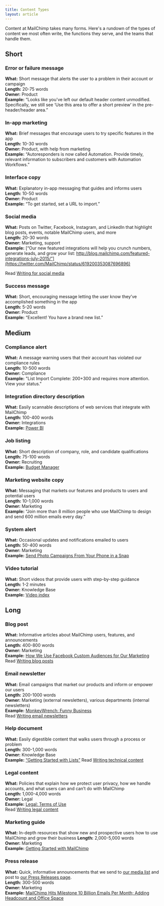```yaml
---
title: Content Types
layout: article
---
```


Content at MailChimp takes many forms. Here's a rundown of the types of content we most often write, the functions they serve, and the teams that handle them.

## Short

### Error or failure message

**What:** Short message that alerts the user to a problem in their account or campaign  
**Length:** 20-75 words  
**Owner:** Product  
**Example:** “Looks like you've left our default header content unmodified. Specifically, we still see ‘Use this area to offer a short preview’ in the pre-header/header area.”  

### In-app marketing

**What:** Brief messages that encourage users to try specific features in the app  
**Length:** 10-30 words  
**Owner:** Product, with help from marketing  
**Example:** “Autoresponders is now called Automation. Provide timely, relevant information to subscribers and customers with Automation Workflows.” 

### Interface copy

**What:** Explanatory in-app messaging that guides and informs users  
**Length:** 10-50 words  
**Owner:** Product  
**Example:** “To get started, set a URL to import.”  

### Social media

**What:** Posts on Twitter, Facebook, Instagram, and LinkedIn that highlight blog posts, events, notable MailChimp users, and more  
**Length:** 20-30 words  
**Owner:** Marketing, support  
**Example:** [“Our new featured integrations will help you crunch numbers, generate leads, and grow your list: http://blog.mailchimp.com/featured-integrations-july-2015/”](https://twitter.com/MailChimp/status/619200353087696896)

Read [Writing for social media](/writing-for-social-media)

### Success message

**What:** Short, encouraging message letting the user know they’ve accomplished something in the app  
**Length:** 5-20 words  
**Owner:** Product  
**Example:** “Excellent! You have a brand new list.”  

## Medium

### Compliance alert

**What:** A message warning users that their account has violated our compliance rules  
**Length:** 10-500 words  
**Owner:** Compliance  
**Example:** "List Import Complete: 200+300 and requires more attention. View your status."

### Integration directory description

**What:** Easily scannable descriptions of web services that integrate with MailChimp  
**Length:** 100-400 words  
**Owner:** Integrations  
**Example:** [Power BI](https://connect.mailchimp.com/integrations/power-bi) 

### Job listing

**What:** Short description of company, role, and candidate qualifications  
**Length:** 75-100 words  
**Owner:** Recruiting  
**Example:** [Budget Manager](http://mailchimp.com/about/jobs/KG8aMH/budget-manager)  

### Marketing website copy

**What:** Messaging that markets our features and products to users and potential users  
**Length:** 10-1,000 words  
**Owner:** Marketing  
**Example:** “Join more than 8 million people who use MailChimp to design and send 600 million emails every day.”

### System alert

**What:** Occasional updates and notifications emailed to users  
**Length:** 50-400 words  
**Owner:** Marketing  
**Example:** [Send Photo Campaigns From Your Phone in a Snap](http://us1.campaign-archive2.com/?u=f7b9ee22124ff6454424dc10c&id=88e3c79ff1)  

### Video tutorial
**What:** Short videos that provide users with step-by-step guidance  
**Length:** 1-2 minutes  
**Owner:** Knowledge Base  
**Example:** [Video index](http://kb.mailchimp.com/video-index)  

## Long

### Blog post

**What:** Informative articles about MailChimp users, features, and announcements  
**Length:** 400-800 words  
**Owner:** Marketing  
**Example:** [How We Use Facebook Custom Audiences for Our Marketing](https://blog.mailchimp.com/how-we-use-facebook-custom-audiences-for-our-marketing/)  
Read [Writing blog posts](/writing-blog-posts)

### Email newsletter

**What:** Email campaigns that market our products and inform or empower our users  
**Length:** 200-1000 words  
**Owner:** Marketing (external newsletters), various departments (internal newsletters)  
**Example:** [MonkeyWrench: Funny Business](http://us1.campaign-archive1.com/?u=67a904de95&id=ce0573e06e)  
Read [Writing email newsletters](/writing-email-newsletters)

### Help document

**What:** Easily digestible content that walks users through a process or problem  
**Length:** 300-1,000 words  
**Owner:** Knowledge Base  
**Example:** [“Getting Started with Lists”](http://kb.mailchimp.com/lists/growth/getting-started-with-lists)
Read [Writing technical content](/writing-technical-content)

### Legal content

**What:** Policies that explain how we protect user privacy, how we handle accounts, and what users can and can’t do with MailChimp  
**Length:** 1,000-4,000 words  
**Owner:** Legal  
**Example:** [Legal: Terms of Use](http://mailchimp.com/legal/terms/)  
Read [Writing legal content](/writing-legal-content)

### Marketing guide

**What:** In-depth resources that show new and prospective users how to use MailChimp and grow their business
**Length:** 2,000-5,000 words  
**Owner:** Marketing  
**Example:** [Getting Started with MailChimp](http://mailchimp.com/resources/guides/getting-started-with-mailchimp/)  
### Press release

**What:** Quick, informative announcements that we send to [our media list](http://mailchimp.us6.list-manage.com/subscribe?u=4c5c956741&id=8f96c922d0) and post to [our Press Releases page](http://mailchimp.com/about/press-releases/).  
**Length:** 300-500 words  
**Owner:** Marketing  
**Example:** [MailChimp Hits Milestone 10 Billion Emails Per Month; Adding Headcount and Office Space](http://mailchimp.com/about/press-releases/2014-06-03/)  




